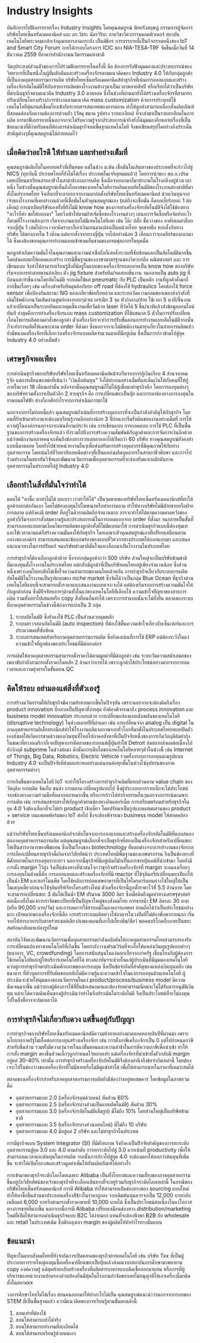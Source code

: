 # Industry Insights
บันทึกการไปฟังบรรยายเรื่อง Industry Insights โดยคุณสมบูรณ์ พิทยรังสฤษฎ์ กรรมการผู้จัดการบริษัทไทยเซ็นทรัลเมคคานิคส์ และ ดร.วัชระ ฉัตรวิริยะ ภาควิชาวิศวกรรมคอมพิวเตอร์ สถาบันเทคโนโลยีพระจอมเกล้าเจ้าคุณทหารลาดกระบัง เป็นพิธีกร   การบรรยายนี้เป็นกิจกรรมหนึ่งของ IoT and Smart City Forum ภายใต้กรอบโครงการ ICIC ของ NIA-TESA-TRF จัดขึ้นเมื่อวันที่ 14 ธันวาคม 2559 ที่อาคารสำนักงานนวัตกรรมแห่งชาติ   

วัตถุประสงค์ส่วนตัวของการไปร่วมฟังบรรยายในครั้งนี้ คือ ต้องการรับฟังมุมมองและประสบการณ์ของวิทยากรที่เป็นหนึ่งในผู้ที่ผลักดันและสร้างเครื่องจักรตามแนวคิดของ Industry 4.0 ให้กับกลุ่มลูกค้าที่เป็นภาคอุตสาหกรรมการผลิต  บริษัทไทยเซ็นทรัลเมคคานิคส์ทำธุรกิจที่เน้นการออกแบบและสร้างเครื่องจักรอัตโนมัติให้กับสายการผลิตของโรงงานต่างๆมาเป็นเวลาหลายสิบปี หรือเรียกได้ว่าเป็นบริษัทที่ดำเนินธุรกิจตามแนวคิด Industry 3.0 มาตลอด ซึ่งในช่วงที่ผ่านมายังได้สร้างเครื่องจักรที่สามารถปรับเปลี่ยนโครงสร้าง/การทำงานตามแนวคิด mass customization ด้วยการประยุกต์ใช้เทคโนโลยีหุ่นยนต์เชื่อมโยงเข้ากับระบบสารสนเทศของการตลาด ทำให้ลูกค้าสามารถเลือกสั่งผลิตภัณฑ์ที่สอดคล้องกับความต้องการส่วนตัว (วัสดุ ขนาด รูปทรง รายละเอียด) ที่จะส่งมาเป็นรายละเอียดในการผลิต  การมาฟังบรรยายนี้นอกจากจะได้รับความรู้จากประสบการณ์จริงยังได้มุมมองอีกหลายเรื่องที่เป็นข้อแนะนำที่ดีาำหรับคนที่ต้องการดำเนินธุรกิจบนพื้นฐานเทคโนโลยี จึงขอเขียนสรุปโดยอ้างอิงประเด็นสำคัญต่างๆที่คุณสมบูรณ์ได้ถ่ายทอดไว้

## เมื่อคิดว่าอะไรดี ให้ทำเลย และทำอย่างเต็มที่
คุณสมบูรณ์เติบโตในครอบครัวที่เป็นหมอ แต่ในช่วง ม.ต้น เชื่อมั่นในเส้นทางของประเทศที่จะก้าวไปสู่ NICS (ทุกวันนี้ ประเทศไทยก็ยังไม่ได้เรื่อง ประเทศอื่นเจริญหมดแล้ว) โดยการนำของ พล.อ.เปรม เลยเปลี่ยนมาเรียนสายอาชีวในสาขาช่างกลการผลิต ซึ่งเมื่อจบออกมาก็มาทำงานในโรงกลึงอยู่ช่วงเวลาหนึ่ง   ในช่วงนั้นคุณสมบูรณ์เห็นถึงโอกาสของเทคโนโลยีการผลิตแบบอัตโนมัติของโรงงานต่างชาติที่มาตั้งในประเทศไทย จึงเลือกที่จะลาออกจากงานมาก่อตั้งบริษัทไทยเซ็นทรัลเมคคานิคส์ ด้วยเงินทุนจากเจ้าของโรงงานที่เคยทำงานด้วยที่เชื่อมั่นในตัวคุณสมบูรณ์เอง (แต่ถึงจะเชื่อมั่น ก็ดอกเบี้ยร้อยละ 1 ต่อเดือน)   การมาเปิดบริษัทเองทั้งที่ยังไม่มี know how ของการทำเครื่องจักรอัตโนมัติจึงได้ใช้ช่องทาง "อะไรก็ทำ ขอให้บอกมา" โดยวิ่งเข้าไปตามฝ่ายจัดซื้อของโรงงานต่างๆ เสนอการจัดซื้อหรือจัดทำอะไรก็ตามที่โรงงานต้องการ เริ่มจากงานแบบไม่มีเทคโนโลยีเลย เช่น โต๊ะ ปลั๊ก ชั้นวางของ อาศับแคตาล็อกจากญี่ปุ่น 1 เล่มไปกาง เวลาคิดราคาก็เอาเงินเยนมาแปลงเป็นหน่วยไทย   จุดขายคือ หากสั่งกับทางบริษัท ได้ของภายใน 1 เดือน แต่หากสั่งจากทางญี่ปุ่น รอไปอย่างน้อย 3 เดือนกว่าจะเคลียร์ของออกมาได้ ซึ่งคงต้องขอบคุณการทำงานแบบเช้าชามเย็นชามของกรมศุลกากรในยุคนั้น  

พอลูกค้าเกิดความมั่นใจในคุณภาพและความน่าเชื่อถือก็เลยสั่งระบบที่ซับซ้อนและเป็นอัตโนมัติมากขึ้นโดยส่งแบบมาให้ถอดและสร้าง   การมีพื้นฐานของภาษามาตรฐานของวิศวกรคือ คณิตศาสตร์ และ การเขียนแบบ จึงทำให้สามารถเรียนรู้สิ่งที่มีอยู่ในแบบของเครื่องจักรกลกลายเป็น know how ของบริษัท เริ่มจากการทำสายพานลำเลียง ตัว jig fixture สำหรับยึด/ทดสอบชิ้นงาน จนกลายเป็น auto jig ที่ป้อนและทำชิ้นงานโดยอัตโนมัติ   จากเดิมใช้แค่ pneumatic กับ PLC เป็นหลัก งานที่ลูกค้าสั่งมาก็ยากขึ้นเรื่อยๆ เช่น เครื่องสำหรับยึดดุมล้อกับรถ off road ที่ต้องใช้ hydraulics โดยต้องใช้ force sensor เพื่อป้องกันสถานะ NG ของเกลียวขัดหรือหลวม และระบบวัดความกลมของเพลาส่งกำลังที่เดิมใช้พนักงานวัดเส้นผ่านศูนย์กลางรอบๆด้วยเวอร์เนีย 3 จุด หัว/กลาง/ท้าย ใช้เวลา 5 นาที/ชิ้นงาน แล้วเปลี่ยนมาเป็นระบบยึดและหมุนชิ้นงานเพื่อวัดด้วย laser ที่วัดได้ 5 ชิ้น/นาทีแล้วส่งข้อมูลออนไลน์ทันที   ล่าสุดคือการทำเครื่องจักรแบบ mass customization ที่ใช้แขนกล 5 ตัวในการปรับเปลี่ยนเงื่อนไขการผลิตตามคำสั่งของลูกค้า   ตัวเครื่องจักรจะทำการปรับขั้นตอนการทำงานแบบอัตโนมัติจากนั้นก็จะทำการผลิตให้เฉพาะตาม order ที่ส่งมา ซึ่งนอกจากจะไม่มีพนักงานมายุ่งเกี่ยวในสายการผลิตแล้ว ยังมีขนาดเครื่องจักรที่เล็กกว่าเครื่องจักรแบบผลิตจำนวนมากที่มีอยู่เดิม ซึ่งเป็นการก้าวข้ามไปสู่ยุค Industry 4.0 อย่างเต็มตัว 

## เศรษฐกิจพอเพียง
การดำเนินธุรกิจของบริษัทบริษัทไทยเซ็นทรัลเมคคานิคส์แม้จะเริ่มจากการกู้เงินเกือบ 4 ล้านจากคนรู้จัก แต่การเตือนของพ่อที่เน้นว่า "เงินคือต้นทุน" จึงได้ทำงานอย่างเต็มที่และคืนเงินให้กับคนที่ให้กู้ภายในเวลา 18 เดือนเท่านั้น   หลังจากนั้นคุณสมบูรณ์ก็ไม่ได้กู้เพื่อมาทำธุรกิจอีก โดยการลงทุนต่างๆของบริษัทรวมทั้งการเปิดตัวอีก 2 สายธุรกิจ คือ การเปลี่ยนขยะเป็นปุ๋ย และการหาช่องทางการลงทุนในยานยนต์ไฟฟ้า ต่างก็อาศัยกำไรจากการดำเนินการมาใช้   

นอกจากการไม่ก่อหนี้แล้ว คุณสมบูรณ์ยังเน้นที่การสร้างบุคลากรที่จะเป็นกำลังสำคัญให้กับธุรกิจ โดยคนที่รับเข้ามาทำงานจะต้องมาเรียนรู้งานอีกอย่างน้อย 3 ปีก่อนจะเริ่มรับผิดชอบงานอย่างเต็มที่   การให้ความรู้ในองค์กรนอกจากจะเน้นที่งานประจำ เช่น การเขียนแบบ การถอดแบบ การใช้ PLC ที่เป็นพื้นฐานของการสร้างเครื่องจักรแล้ว ยังรวมไปถึงการสร้างความสัมพันธ์กับลูกค้าและการจัดการเงินอีกด้วย  แม้ว่าพนักงานหลายคนจะเห็นถึงช่องทางรวยเลยลาออกไปเปิดกว่า 60 บริษัท ทางคุณสมบูรณ์ยังคงทำแบบนี้มาตลอด โดยยังไปช่วยหน่วยงานอื่นๆเพื่อส่งเสริมการสร้างบุคลากรที่มีคุณภาพให้กับทางอุตสาหกรรม โดยเน้นไปที่วิทยาลัยเทคนิคต่างๆที่เป็นแหล่งผลิตบุคลากรในสายอาชีวศึกษา และการไปร่วมทำงานในสถาบันวิจัยและพัฒนานวัตกรรมเพื่ออุตสาหกรรมที่จะส่งเสริมและผลักดันภาคอุตสาหกรรมในประเทศไปสู่ Industry 4.0

## เลือกทำในสิ่งที่มั่นใจว่าทำได้
มอตโต้ "หาซื้อ หาทำไม่ได้ บอกเรา เราทำให้ได้" เป็นจุดขายของบริษัทไทยเซ็นทรัลเมคคานิกส์ที่ทำให้ลูกค้าบอกต่อกันเอง โดยไม่ต้องลงทุนไปโฆษณาหรือทำการตลาด ทำให้ทางบริษัทไม่มีฝ่ายขายหรือฝ่ายการตลาด แต่ยังคงมี order ที่อยู่ในคิวรอผลิตอีกจำนวนมาก   การจะทำให้ได้ตามความคาดหวังของลูกค้าก็เริ่มจากการสั่งสมความรู้และประสบการณ์ในการถอดแบบจาก order ที่สั่งมา จนกลายเป็นขั้นที่สามารถออกแบบตามเงื่อนไขการผลิตของลูกค้าทั้งที่ไม่มีแบบมาให้   การดำเนินธุรกิจแบบนี้ต้องทุ่มเทและใช้เวลานานแต่ก็สร้างความมั่นคงให้กับธุรกิจ โดยเฉพาะตัวคุณสมบูรณ์เองที่เปรียบเสมือนแกนกลางขององค์กร สามารถเสนอแนะข้อบกพร่องของแบบที่วิศวกรต่างประเทศได้ออกแบบมา และเสนอแนะแนวทางในการปรับแก้ จนบริษัทต่างชาติมั่นใจและเลือกมาเปิดโรงงานในประเทศไทย

การทำธุรกิจก็ต้องเลือกลูกค้าด้วย ซึ่งจากกลุ่มลูกค้ากว่า 500 บริษัท ส่วนใหญ่จะเป็นบริษัทข้ามชาติที่มาลงทุนตั้งโรงงานในประเทศไทย แต่กลับมีลูกค้าที่เป็นบริษัทคนไทยอยู่เพียงจำนวนน้อย ซึ่งส่วนหนึ่งเพราะคนไทยกลับไม่เชื่อใจความสามารถของคนไทยด้วยกัน   การทำธุรกิจเกี่ยวกับระบบการผลิตอัตโนมัติในโรงงานเป็นรูปแบบของ niche market ซึ่งจัดได้ว่าเป็นกลุ่ม Blue Ocean ที่ธุรกิจด้านเทคโนโลยีแบบนี้จะสามารถตั้งราคาและเสนองานแบบเจาะจงได้ แต่ต้องเริ่มจากการสร้างความมั่นใจให้กับลูกค้าก่อน ซึ่งมีปัจจัยหลายๆด้านทั้งในแง่ของเทคโนโลยีที่เลือกใช้ ความเข้าใจปัญหาของสายการผลิต รวมทั้งอย่าไปเสนอหรือ copy สิ่งที่คนอื่นทำได้ เพราะการทำแบบนั้นจะไม่ยั่งยืน   ตลาดของระบบที่ภาคอุตสาหกรรมในช่วงนี้ต้องการแบ่งเป็น 3 กลุ่ม

1. ระบบอัตโนมัติ ซึ่งยังคงใช้ PLC เป็นส่วนควบคุมหลัก
2. ระบบตรวจสอบอัตโนมัติ (auto inspection) ที่ต้องใช้พื้นความเข้าใจเกี่ยวกับเซ็นเซอร์และการประมวลผลที่ซับซ้อน
3. ระบบสารสนเทศสำหรับภาคอุตสาหกรรมการผลิต ซึ่งยังคงเน้นที่การใช้ ERP แต่ต้องระวังในแง่ความเข้าใจที่ถูกต้องของประโยชน์ที่มีต่อองค์กร

การผลิตให้ภาคอุตสาหกรรมสามารถตั้งราคาได้ตามมูลค่าที่มีต่อลูกค้า เช่น ระบบวัดความสม่ำเสมอของเพลาขับกำลังสามารถตั้งราคาในหลัก 2 ล้านกว่าบาทได้ เพราะลูกค้าได้ประโยชน์อย่างมากจากการลดเวลาและความยุ่งยากในขั้นตอน QC
 
## คิดให้รอบ อย่ามองแต่สิ่งที่ตัวเองรู้
การสร้างนวัตกรรมให้กับธุรกิจมีความท้าทายมากขึ้นในปัจจุบัน เพราะนอกจากจะต้องคิดถึงเรื่อง product innovation ที่กลายเป็นปัญหาที่ง่ายสุด ยังต้องพิจารณาถึง process innovation และ business model innovation ประกอบด้วย   การเปลี่ยนแปลงแบบฉับพลันของเทคโนโลยี (disruptive technology) ในช่วงหลายปีที่ผ่านมา เช่น การเปลี่ยนจาก analog เป็น digital ในภาคอุตสาหกรรมอิเล็กทรอนิกส์ทำให้โรงงานผลิตจอภาพจากทั่วโลกที่มาตั้งในประเทศไทยทยอยปิดตัวเองส่งผลให้เกิดการขาดช่วงของเงินทุนที่ไหลไปภาคอสังหาที่เป็นปัจจัยหนึ่งของการเกิดวิกฤติต้มยำกุ้ง   ในขณะที่ทางอเมริกาก็เจอปัญหาการตีตลาดของรถยนต์ญี่ปุ่นทำให้ Detroit ล่มสลายส่งผลต่อเนื่องไปยังวิกฤติ subprime ในช่วงต่อมา    ดังนั้นการเติบโตของเทคโนโลยีหลายๆตัวในช่วงนี้ เช่น Internet of Things, Big Data, Robotics, Electric Vehicle รวมทั้งกรอบการลงทุนตามรูปแบบ Industry 4.0 จะเป็นปัจจัยที่ส่งผลกระทบอย่างแน่นอนต่อทุกชั้นในห่วงโซ่อุปทานของภาคอุตสาหกรรมต่างๆ

การเกิดขึ้นของเทคโนโลยี IoT จะทำให้โครงสร้างการทำธุรกิจเดิมที่แยกส่วนตาม value chain ของ วัตถุดิบ การผลิต จัดเก็บ ขนส่ง การตลาด เปลี่ยนรูปแบบไป ซึ่งผู้ประกอบการรายเล็กจะได้ประโยชน์จากช่องทางความร่วมมือที่หลากหลายมากขึ้น หรือการก้าวไปทำกิจกรรมอื่นๆนอกจากการเน้นเฉพาะการผลิต เช่น การเสนอขายตรงให้กับลูกค้าผ่านช่องทางอินเตอร์เน็ต   การเตรียมพร้อมสำหรับธุรกิจในยุค 4.0 จึงต้องเลือกที่จะไม่ทำ product เชิงเดี่ยว โดยปรับมาเป็นรูปแบบผสมผสานของ product + service บนแพลตฟอร์มของ IoT ต่อไป ซึ่งจะต้องพิจารณา business model ให้สอดคล้องด้วย

แม้ว่าบริษัทไทยเซ็นทรัลเมคคานิกส์จะเติบโตจากการออกแบบและสร้างเครื่องจักรอัตโนมัติที่ตอบสนองต่อภาคอุตสาหกรรมการผลิต แต่คุณสมบูรณ์เลือกที่จะเปิดธุรกิจที่สองเป็นเครื่องจักรสำหรับเปลี่ยนขยะให้เป็นสารอาหารของพืชแทน ซึ่งเป็นเรื่องของ biotechnology ที่แตกต่างจากการทำงานของจักรกล   การเลือกเปลี่ยนสายธุรกิจนี้เกิดจากวิสัยทัศน์ว่า ประเทศไทยมีพื้นฐานของเกษตรกรรม จึงเป็นช่องทางที่มีศักยภาพในการลงทุนระยะยาว  นอกจากนี้ธุรกิจที่มีอยู่เดิมก็มักเป็นการขายปุ๋ยเคมีที่นำเข้ามา โดยยังมีการตั้ง margin ไว้สูง จึงเป็นช่องทางที่น่าสนใจกว่าธุรกิจสร้างเครื่องจักรที่ margin จะลดลงเรื่อยๆ   การลงทุนในส่วนนี้คือ การออกแบบและสร้างเครื่องจักรที่มี reactor ที่ใช้จุลินทรีย์เปลี่ยนขยะเปียกให้เป็นน้ำ EM และฮอร์โมนพืช โดยใช้หลักการย่อยเศษอาหารที่เป็นไฮโดรคาร์บอนห่วงโซ่ใหญ่ให้เป็นโมเลกุลเดี่ยวก่อนจะใช้จุลินทรีย์เรียงโครงสร้างใหม่   ตัวเครื่องจักรนี้ถูกตั้งราคาไว้ที่ 5.5 ล้านบาท โดยจะสามารถเปลี่ยนขยะ 3 ตันได้เป็นน้ำ EM ปริมาณ 3000 ลิตร ซึ่งเมื่อคิดถึงมูลค่าทางเศรษฐศาสตร์ต่อเนื่องทั้งในแง่การกำจัดขยะเปียกที่เป็นปัญหาใหญ่ของสังคมไทย การขายน้ำ EM ลิตรละ 30 บาท (หรือ 90,000 บาท/วัน) และการลดการใช้สารเคมีในภาคการเกษตร ย่อมถือได้ว่าเป็นประโยชน์อย่างมาก  เป้าหมายของเครื่องจักรนี้คือ การสร้างระบบผลิตห่วงโซ่อาหารในวงปิดที่ไม่ต้องพึ่งพาภายนอก เริ่มจากให้สารอาหารกับสาหร่ายเซลล์เดียว/แพลงตอนที่เอาไปเลี้ยงพืช/สัตว์ พอคนบริโภคก็กลายเป็นขยะสดย้อนกลับมาแปลงรูปใหม่

สถาบันวิจัยและพัฒนานวัตกรรมเพื่ออุตสาหกรรมกำลังผลักดันให้ภาคอุตสาหกรรมไทยสามารถรองรับการเปลี่ยนแปลงทางเทคโนโลยีที่เกิดขึ้น โดยกำลังวางเฟรมเวิร์คที่จะเอื้อให้แหล่งเงินทุนรูปแบบต่างๆ (ธนาคาร, VC, crowdfunding)  โดยการสนับสนุนในแง่ดอกเบี้ยจากภาครัฐ เชื่อมโยงกับผู้ต้องการใช้เทคโนโลยีและผู้ให้บริการเทคโนโลยีได้  ทางสถาบันฯจะช่วยในแง่ผู้ประเมินที่มีมุมมองเทคโนโลยีควบคู่การทำธุรกิจมาประเมินศักยภาพของการลงทุน ซึ่งเป็นข้อจำกัดที่สำคัญของแหล่งเงินทุนหลัก เช่น ธนาคาร ที่ตัวบุคลากรที่รับผิดชอบกลับไม่มีความรู้และความเข้าใจในแง่การลงทุนด้านเทคโนโลยี   ผู้ประเมินจะช่วยให้มุมมองของนวัตกรรมในแง่ product/process/business model มีความชัดเจนมากขึ้น แม้ว่าทางผู้ต้องการใช้ที่ยื่นข้อเสนอมาและต้องจ่ายค่าธรรมเนียมจะไม่ได้รับการอนุมัติเงินทุน แต่จะได้ความคิดเห็นของผู้ประเมินว่าทำไมจึงประเมินในระดับไม่ดี จึงเป็นประโยชน์ที่จะไม่ลงทุนไปในสิ่งที่อาจจะล้มเหลวได้

## การทำธุรกิจไม่เกี่ยวกับดวง แต่ขึ้นอยู่กับปัญญา
การทำธุรกิจของบริษัทไทยเซ็นทรัลเมคคานิกส์มีความท้าทายอย่างมาตลอดหลายสิบปีที่ผ่านมา เพราะนโยบายภาครัฐไม่เอื้อต่อการลงทุนสร้างเครื่องจักร เช่น การตั้งภาษีเครื่องจักรเป็น 0 แต่ไปกำหนดภาษีสำหรับชิ้นส่วน รวมทั้งมีความวุ่นวายในแง่ขั้นตอนและความล่าช้าในการตีความภาษีเพื่อนำเข้า ทำให้การตั้ง margin ของชิ้นส่วนเล็กๆถูกกำหนดไว้หลายเท่า แต่เครื่องจักรที่นำเข้าทั้งตัวกลับมี margin อยู่แค่ 30-40% เท่านั้น   การทำธุรกิจสร้างเครื่องจักอัตโนมัติจึงต้องคำนึงถึงข้อจำกัดเหล่านี้ โดยต้องเจาะไปในช่องว่างของเครื่องจักรที่ไม่มีขายหรือไม่มีคู่แข่งทำได้ เพื่อให้สามารถขายในราคาที่เหมาะสมได้  

ตลาดของเครื่องจักรสำหรับภาคอุตสาหกรรมการผลิตยังมีช่องว่างอยู่พอสมควร โดยข้อมูลในภาพรวมคือ

* อุตสาหกรรมแบบ 2.0 (เครื่องจักรคุมด้วยคน) สัดส่วน 60%
* อุตสาหกรรมแบบ 2.5 (เครื่องจักรบางส่วนเป็นแบบอัตโนมัติ) สัดส่วน 30%
* อุตสาหกรรมแบบ 3.0 (เครื่องจักรอัตโนมัติเต็มรูป) มีไม่ถึง 10% โดยส่วนใหญ่เป็นบริษัทข้ามชาติ
* อุตสาหกรรมแบบ 3.5 (เครื่องจักรบางส่วนออนไลน์) มีไม่ถึง 10 บริษัท
* อุตสาหกรรมแบบ 4.0 มีอยู่แค่ 2 บริษัท และไม่ทำธุรกิจในประเทศ

การมีธุรกิจแบบ System Integrator (SI) ที่มีศักยภาพ จึงยังคงเป็นปัจจัยสำคัญของการยกระดับอุตสาหกรรมสู่ยุค 3.0 และ 4.0 ตามลำดับ   การยกระดับไปสู่ 3.0 ควรเน้นที่ productivity เพื่อให้สามารถลดเวลาและต้นทุนในการผลิต จากนั้นการก้าวไปสู่ยุค 4.0 จะต้องมองให้ออกว่าต้นทุนที่เพิ่มขึ้น จะทำให้เปิดโอกาสและสร้างมูลค่าเพิ่มให้กับผลิตภัณฑ์ได้อย่างไร

การเข้ามาของธุรกิจระดับโลกโดยเฉพาะ Alibaba เป็นทั้งโอกาสและความเสี่ยงของภาคอุตสาหกรรม ขึ้นอยู่กับวิสัยทัศน์ของเจ้าของธุรกิจที่จะเลือกเส้นทางที่จะอยู่ร่วมกับธุรกิจระดับโลกเหล่านี้   ในกรณีของบริษัทไทยเซ็นทรัลเมคคานิกส์ การมี Alibaba ทำให้สามารถเปิดช่องทางของ sourcing แบบใหม่ ทำให้หาซื้อชิ้นส่วนมาประกอบเครื่องสีข้าวในราคาถูกลง จากเดิมต้นทุนควรจะเป็น 12,000 บาทกลับเหลือแค่ 6,000 บาทจึงสามารถตั้งราคาขายที่ 10,000 บาทได้ ซึ่งเป็นประโยชน์ต่อเนื่องในแง่โอกาสทางการขายที่มากขึ้น   นอกจากนี้การมี Alibaba เปรียบเสมือนช่องทาง distribution/marketing ใหม่ที่เปิดให้สามารถดำเนินธุรกิจแบบ B2C ได้ง่ายมาก แทนที่จะต้องพึงพา B2B กับ wholesale และ retail ในประเทศเดิม ซึ่งมักถลุงเอา margin ของผู้ผลิตไปทำกำไรทางนั้นแทน

## ข้อแนะนำ
ปัญหาในแบบสังคมไทยที่ยังจำกัดการเปิดตลาดของธุรกิจสายเทคโนโลยี เช่น บริษัท Txx ที่เป็นผู้ประกอบการรายใหญ่ลงทุนซื้อเครื่องเปลี่ยนขยะเป็ยปุ๋ยแล้วส่งคนจากสถาบันการศึกษามาพยายาม copy องค์ความรู้ แต่สุดท้ายกลับสร้างเครื่องที่ผลิตสารอาหารแบบติดเชื้อออกมาแทน หรือการที่ผู้บริหารของหน่วยงานปกครองส่วนท้องถิ่นมีหุ้นในโรงงานกำจัดขยะเลยไม่อนุญาติให้เอาเครื่องนี้มาติดตั้งในตลาดxx

วงการศึกษาไทยไม่ได้เรื่อง สอนคนออกมาให้ทำอะไรไม่เป็น   คุณสมบูรณ๋แนะนำว่านอกจากกรอบของ STEM ที่เป็นพื้นฐานแล้ว ควรมีแนวคิดของการเรียนรู้ตามขั้นตอนดังนี้

1. สอนเท่าที่ต้องใช้
2. สอนให้สามารถทำได้จริง
3. สอนให้สามารถทำงานที่ละเอียดได้
4. สอนให้สามารถเรียนรู้ด้วยตนเอง
